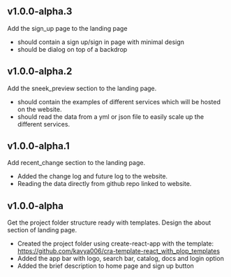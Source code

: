## v1.0.0-alpha.3
Add the sign_up page to the landing page 

* should contain a sign up/sign in page with minimal design
* should be dialog on top of a backdrop


## v1.0.0-alpha.2
Add the sneek_preview section to the landing page. 

* should contain the examples of different services which will be hosted on the website. 
* should read the data from a yml or json file to easily scale up the different services. 

## v1.0.0-alpha.1
Add recent_change section to the landing page. 

* Added the change log and future log to the website.  
* Reading the data directly from github repo linked to website. 


## v1.0.0-alpha

Get the project folder structure ready with templates. Design the about section of landing page. 

* Created the project folder using create-react-app with the template: https://github.com/kavya006/cra-template-react_with_plop_templates 
* Added the app bar with logo, search bar, catalog, docs and login option
* Added the brief description to home page and sign up button 